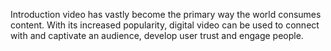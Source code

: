 Introduction
video has vastly become the primary way the world consumes content. With its increased popularity, digital video can be used to connect with and captivate an audience, develop user trust and engage people.
